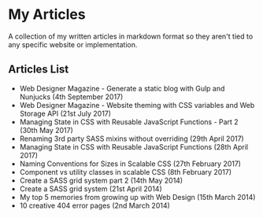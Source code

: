 # My Articles
A collection of my written articles in markdown format so they aren't tied to any specific website or implementation.

## Articles List
- Web Designer Magazine - Generate a static blog with Gulp and Nunjucks (4th September 2017)
- Web Designer Magazine - Website theming with CSS variables and Web Storage API (21st July 2017)
- Managing State in CSS with Reusable JavaScript Functions - Part 2 (30th May 2017)
- Renaming 3rd party SASS mixins without overriding (29th April 2017)
- Managing State in CSS with Reusable JavaScript Functions (28th April 2017)
- Naming Conventions for Sizes in Scalable CSS (27th February 2017)
- Component vs utility classes in scalable CSS (8th February 2017)
- Create a SASS grid system part 2 (14th May 2014)
- Create a SASS grid system (21st April 2014)
- My top 5 memories from growing up with Web Design (15th March 2014)
- 10 creative 404 error pages (2nd March 2014)
